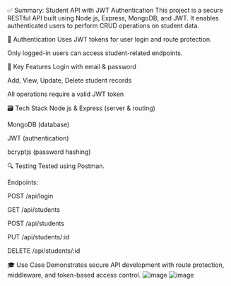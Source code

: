 ✅ Summary: Student API with JWT Authentication
This project is a secure RESTful API built using Node.js, Express, MongoDB, and JWT. It enables authenticated users to perform CRUD operations on student data.

🔐 Authentication
Uses JWT tokens for user login and route protection.

Only logged-in users can access student-related endpoints.

🧱 Key Features
Login with email & password

Add, View, Update, Delete student records

All operations require a valid JWT token

🗃️ Tech Stack
Node.js & Express (server & routing)

MongoDB (database)

JWT (authentication)

bcryptjs (password hashing)

🔍 Testing
Tested using Postman.

Endpoints:

POST /api/login

GET /api/students

POST /api/students

PUT /api/students/:id

DELETE /api/students/:id

🎓 Use Case
Demonstrates secure API development with route protection, middleware, and token-based access control.
![image](https://github.com/user-attachments/assets/81166fbc-bf84-49a3-b306-5f5e0d5a196e)
![image](https://github.com/user-attachments/assets/79dc37c7-b76f-4bd1-a790-81e021db9253)

